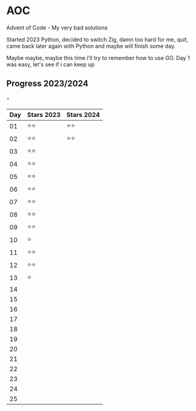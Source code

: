 # AOC
Advent of Code - My very bad solutions

Started 2023 Python, decided to switch Zig, damn too hard for me, quit, came back later again with Python and maybe will finish some day.

Maybe maybe, maybe this time i'll try to remember how to use GO. Day 1 was easy, let's see if i can keep up

## Progress 2023/2024


`⭐`

| Day | Stars 2023 | Stars 2024
| --- | ----- | ----- |
| 01  | ⭐⭐  | ⭐⭐  |
| 02  | ⭐⭐  |⭐⭐  |
| 03  | ⭐⭐  |
| 04  | ⭐⭐  |
| 05  | ⭐⭐  |
| 06  | ⭐⭐  |
| 07  | ⭐⭐  |
| 08  | ⭐⭐  |
| 09  | ⭐⭐  |
| 10  | ⭐    |
| 11  | ⭐⭐  |
| 12  | ⭐⭐  |
| 13  | ⭐    |
| 14  |       |
| 15  |       |
| 16  |       |
| 17  |       |
| 18  |       |
| 19  |       |
| 20  |       |
| 21  |       |
| 22  |       |
| 23  |       |
| 24  |       |
| 25  |       |

